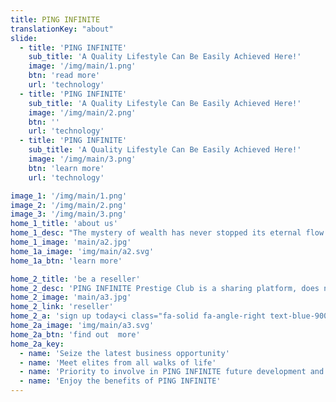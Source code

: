 ```yaml
---
title: PING INFINITE
translationKey: "about"
slide:
  - title: 'PING INFINITE'
    sub_title: 'A Quality Lifestyle Can Be Easily Achieved Here!'
    image: '/img/main/1.png'
    btn: 'read more'
    url: 'technology'
  - title: 'PING INFINITE'
    sub_title: 'A Quality Lifestyle Can Be Easily Achieved Here!'
    image: '/img/main/2.png'
    btn: ''
    url: 'technology'
  - title: 'PING INFINITE'
    sub_title: 'A Quality Lifestyle Can Be Easily Achieved Here!'
    image: '/img/main/3.png'
    btn: 'learn more'
    url: 'technology'

image_1: '/img/main/1.png'
image_2: '/img/main/2.png'
image_3: '/img/main/3.png'
home_1_title: 'about us'
home_1_desc: "The mystery of wealth has never stopped its eternal flow of value, the evolution of civilization has brought about tremendous changes in the form of wealth, however the essence of wealth has never changed, value of wealth can ONLY be found when there is a flow. When the global economy is affected, money couldn't flow, how can wealth be created?<br><br>The establishment of PING INFINITE is to create a society for people pursue a better lifestyle from the basic living necessity to a better living lifestyle. In PING INFINITE, we created this program not just to provide a platform for us to solve the poverty but to provide a long-lasting platform for everyone to pursue a luxury lifestyle."
home_1_image: 'main/a2.jpg'
home_1a_image: 'img/main/a2.svg'
home_1a_btn: 'learn more'

home_2_title: 'be a reseller'
home_2_desc: 'PING INFINITE Prestige Club is a sharing platform, does not belongs to ones but belongs to everyone. In PING INFINITE Prestige Club, we gather all elite talents from all walks of life, no matter which country they came from, regardless of their status, we treat all members equally.'
home_2_image: 'main/a3.jpg'
home_2_link: 'reseller'
home_2_a: 'sign up today<i class="fa-solid fa-angle-right text-blue-900"></i>'
home_2a_image: 'img/main/a3.svg'
home_2a_btn: 'find out  more'
home_2a_key:
  - name: 'Seize the latest business opportunity'
  - name: 'Meet elites from all walks of life'
  - name: 'Priority to involve in PING INFINITE future development and investment'
  - name: 'Enjoy the benefits of PING INFINITE'
---
```


